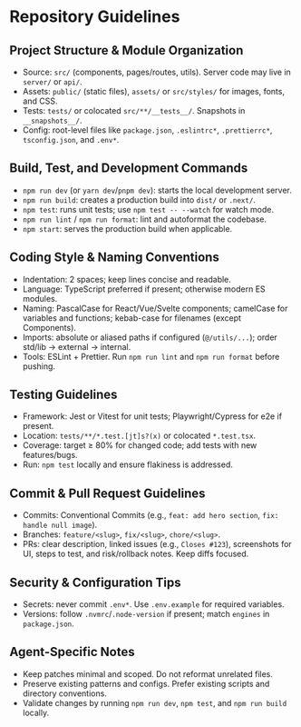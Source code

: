 # Repository Guidelines

## Project Structure & Module Organization
- Source: `src/` (components, pages/routes, utils). Server code may live in `server/` or `api/`.
- Assets: `public/` (static files), `assets/` or `src/styles/` for images, fonts, and CSS.
- Tests: `tests/` or colocated `src/**/__tests__/`. Snapshots in `__snapshots__/`.
- Config: root-level files like `package.json`, `.eslintrc*`, `.prettierrc*`, `tsconfig.json`, and `.env*`.

## Build, Test, and Development Commands
- `npm run dev` (or `yarn dev`/`pnpm dev`): starts the local development server.
- `npm run build`: creates a production build into `dist/` or `.next/`.
- `npm test`: runs unit tests; use `npm test -- --watch` for watch mode.
- `npm run lint` / `npm run format`: lint and autoformat the codebase.
- `npm start`: serves the production build when applicable.

## Coding Style & Naming Conventions
- Indentation: 2 spaces; keep lines concise and readable.
- Language: TypeScript preferred if present; otherwise modern ES modules.
- Naming: PascalCase for React/Vue/Svelte components; camelCase for variables and functions; kebab-case for filenames (except Components).
- Imports: absolute or aliased paths if configured (`@/utils/...`); order std/lib → external → internal.
- Tools: ESLint + Prettier. Run `npm run lint` and `npm run format` before pushing.

## Testing Guidelines
- Framework: Jest or Vitest for unit tests; Playwright/Cypress for e2e if present.
- Location: `tests/**/*.test.[jt]s?(x)` or colocated `*.test.tsx`.
- Coverage: target ≥ 80% for changed code; add tests with new features/bugs.
- Run: `npm test` locally and ensure flakiness is addressed.

## Commit & Pull Request Guidelines
- Commits: Conventional Commits (e.g., `feat: add hero section`, `fix: handle null image`).
- Branches: `feature/<slug>`, `fix/<slug>`, `chore/<slug>`.
- PRs: clear description, linked issues (e.g., `Closes #123`), screenshots for UI, steps to test, and risk/rollback notes. Keep diffs focused.

## Security & Configuration Tips
- Secrets: never commit `.env*`. Use `.env.example` for required variables.
- Versions: follow `.nvmrc`/`.node-version` if present; match `engines` in `package.json`.

## Agent-Specific Notes
- Keep patches minimal and scoped. Do not reformat unrelated files.
- Preserve existing patterns and configs. Prefer existing scripts and directory conventions.
- Validate changes by running `npm run dev`, `npm test`, and `npm run build` locally.
